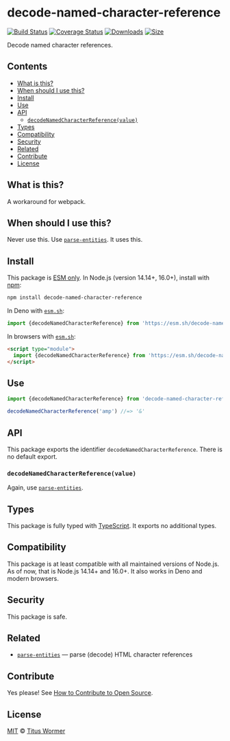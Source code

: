 # decode-named-character-reference

[![Build Status][build-badge]][build]
[![Coverage Status][coverage-badge]][coverage]
[![Downloads][downloads-badge]][downloads]
[![Size][size-badge]][size]

Decode named character references.

## Contents

* [What is this?](#what-is-this)
* [When should I use this?](#when-should-i-use-this)
* [Install](#install)
* [Use](#use)
* [API](#api)
  * [`decodeNamedCharacterReference(value)`](#decodenamedcharacterreferencevalue)
* [Types](#types)
* [Compatibility](#compatibility)
* [Security](#security)
* [Related](#related)
* [Contribute](#contribute)
* [License](#license)

## What is this?

A workaround for webpack.

## When should I use this?

Never use this.
Use [`parse-entities`][parse-entities].
It uses this.

## Install

This package is [ESM only][esm].
In Node.js (version 14.14+, 16.0+), install with [npm][]:

```sh
npm install decode-named-character-reference
```

In Deno with [`esm.sh`][esmsh]:

```js
import {decodeNamedCharacterReference} from 'https://esm.sh/decode-named-character-reference@1'
```

In browsers with [`esm.sh`][esmsh]:

```html
<script type="module">
  import {decodeNamedCharacterReference} from 'https://esm.sh/decode-named-character-reference@1?bundle'
</script>
```

## Use

```js
import {decodeNamedCharacterReference} from 'decode-named-character-reference'

decodeNamedCharacterReference('amp') //=> '&'
```

## API

This package exports the identifier `decodeNamedCharacterReference`.
There is no default export.

### `decodeNamedCharacterReference(value)`

Again, use [`parse-entities`][parse-entities].

## Types

This package is fully typed with [TypeScript][].
It exports no additional types.

## Compatibility

This package is at least compatible with all maintained versions of Node.js.
As of now, that is Node.js 14.14+ and 16.0+.
It also works in Deno and modern browsers.

## Security

This package is safe.

## Related

* [`parse-entities`][parse-entities]
  — parse (decode) HTML character references

## Contribute

Yes please!
See [How to Contribute to Open Source][contribute].

## License

[MIT][license] © [Titus Wormer][author]

<!-- Definitions -->

[author]: https://wooorm.com

[build]: https://github.com/wooorm/decode-named-character-reference/actions

[build-badge]: https://github.com/wooorm/decode-named-character-reference/workflows/main/badge.svg

[contribute]: https://opensource.guide/how-to-contribute/

[coverage]: https://codecov.io/github/wooorm/decode-named-character-reference

[coverage-badge]: https://img.shields.io/codecov/c/github/wooorm/decode-named-character-reference.svg

[downloads]: https://www.npmjs.com/package/decode-named-character-reference

[downloads-badge]: https://img.shields.io/npm/dm/decode-named-character-reference.svg

[esm]: https://gist.github.com/sindresorhus/a39789f98801d908bbc7ff3ecc99d99c

[esmsh]: https://esm.sh

[license]: license

[npm]: https://docs.npmjs.com/cli/install

[parse-entities]: https://github.com/wooorm/parse-entities

[size]: https://bundlephobia.com/result?p=decode-named-character-reference

[size-badge]: https://img.shields.io/bundlephobia/minzip/decode-named-character-reference.svg

[typescript]: https://www.typescriptlang.org
